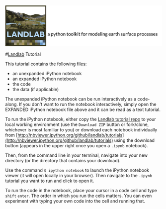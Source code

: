 ![Landlab header](../landlab_header.png)

#[Landlab](http://landlab.github.io) Tutorial

This tutorial contains the following files:

- an unexpanded iPython notebook
- an expanded iPython notebook
- the code
- the data (if applicable)

The unexpanded iPython notebook can be run interactively as a code-along. If you don't want to run the notebook interactively, simply open the EXPANDED iPython notebook file above and it can be read as a text tutorial.

To run the iPython notebook, either copy the [Landlab tutorial repo](https://github.com/landlab/tutorials) to your local working environment (use the ``Download ZIP`` button or fork/clone, whichever is most familiar to you) or download each notebook individually from [http://nbviewer.ipython.org/github/landlab/tutorials](http://nbviewer.ipython.org/github/landlab/tutorials) using the download button (appears in the upper right once you open a ``.ipynb`` notebook).

Then, from the command line in your terminal, navigate into your new directory (or the directory that contains your download).

Use the command ``$ ipython notebook`` to launch the iPython notebook viewer (it will open locally in your browser). Then navigate to the ``.ipynb`` tutorial you want to run and click to open it.

To run the code in the notebook, place your cursor in a code cell and type ``shift`` ``enter``. The order in which you run the cells matters. You can even experiment with typing your own code into the cell and running that.

